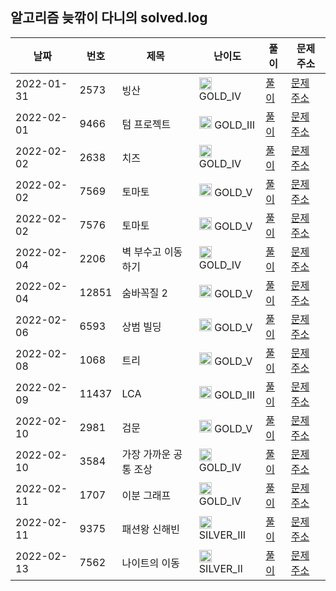 
## 알고리즘 늦깎이 다니의 solved.log
|날짜|번호|제목|난이도|풀이|문제 주소|
|---|---|---|---|---|---|
|2022-01-31|2573|빙산|<img src="https://static.solved.ac/tier_small/12.svg" width="20" height="20" /> GOLD_IV|[풀이](https://github.com/dayo2n/Algorithm/blob/main/BOJ/BOJ2573.java)|[문제 주소](https://www.acmicpc.net/problem/2573)|
|2022-02-01|9466|텀 프로젝트|<img src="https://static.solved.ac/tier_small/13.svg" width="20" height="20" /> GOLD_III|[풀이](https://github.com/dayo2n/Algorithm/blob/main/BOJ/BOJ9466.java)|[문제 주소](https://www.acmicpc.net/problem/9466)|
|2022-02-02|2638|치즈|<img src="https://static.solved.ac/tier_small/12.svg" width="20" height="20" /> GOLD_IV|[풀이](https://github.com/dayo2n/Algorithm/blob/main/BOJ/BOJ2638.java)|[문제 주소](https://www.acmicpc.net/problem/2638)|
|2022-02-02|7569|토마토|<img src="https://static.solved.ac/tier_small/11.svg" width="20" height="20" /> GOLD_V|[풀이](https://github.com/dayo2n/Algorithm/blob/main/BOJ/BOJ7569.java)|[문제 주소](https://www.acmicpc.net/problem/7569)|
|2022-02-02|7576|토마토|<img src="https://static.solved.ac/tier_small/11.svg" width="20" height="20" /> GOLD_V|[풀이](https://github.com/dayo2n/Algorithm/blob/main/BOJ/BOJ2636.java)|[문제 주소](https://www.acmicpc.net/problem/7576)|
|2022-02-04|2206|벽 부수고 이동하기|<img src="https://static.solved.ac/tier_small/12.svg" width="20" height="20" /> GOLD_IV|[풀이](https://github.com/dayo2n/Algorithm/blob/main/BOJ/BOJ2206.java)|[문제 주소](https://www.acmicpc.net/problem/2206)|
|2022-02-04|12851|숨바꼭질 2|<img src="https://static.solved.ac/tier_small/11.svg" width="20" height="20" /> GOLD_V|[풀이](https://github.com/dayo2n/Algorithm/blob/main/BOJ/BOJ12851.java)|[문제 주소](https://www.acmicpc.net/problem/12851)|
|2022-02-06|6593|상범 빌딩|<img src="https://static.solved.ac/tier_small/11.svg" width="20" height="20" /> GOLD_V|[풀이](https://github.com/dayo2n/Algorithm/blob/main/BOJ/BOJ6593.java)|[문제 주소](https://www.acmicpc.net/problem/6593)|
|2022-02-08|1068|트리|<img src="https://static.solved.ac/tier_small/11.svg" width="20" height="20" /> GOLD_V|[풀이](https://github.com/dayo2n/Algorithm/blob/main/BOJ/BOJ1068.java)|[문제 주소](https://www.acmicpc.net/problem/1068)|
|2022-02-09|11437|LCA|<img src="https://static.solved.ac/tier_small/13.svg" width="20" height="20" /> GOLD_III|[풀이](https://github.com/dayo2n/Algorithm/blob/main/BOJ/BOJ11437.java)|[문제 주소](https://www.acmicpc.net/problem/11437)|
|2022-02-10|2981|검문|<img src="https://static.solved.ac/tier_small/11.svg" width="20" height="20" /> GOLD_V|[풀이](https://github.com/dayo2n/Algorithm/blob/main/BOJ/BOJ2981.java)|[문제 주소](https://www.acmicpc.net/problem/2981)|
|2022-02-10|3584|가장 가까운 공통 조상|<img src="https://static.solved.ac/tier_small/12.svg" width="20" height="20" /> GOLD_IV|[풀이](https://github.com/dayo2n/Algorithm/blob/main/BOJ/BOJ3584.java)|[문제 주소](https://www.acmicpc.net/problem/3584)|
|2022-02-11|1707|이분 그래프|<img src="https://static.solved.ac/tier_small/12.svg" width="20" height="20" /> GOLD_IV|[풀이](https://github.com/dayo2n/Algorithm/blob/main/BOJ/BOJ1707.java)|[문제 주소](https://www.acmicpc.net/problem/1707)|
|2022-02-11|9375|패션왕 신해빈|<img src="https://static.solved.ac/tier_small/8.svg" width="20" height="20" /> SILVER_III|[풀이](https://github.com/dayo2n/Algorithm/blob/main/BOJ/BOJ9375.java)|[문제 주소](https://www.acmicpc.net/problem/9375)|
|2022-02-13|7562|나이트의 이동|<img src="https://static.solved.ac/tier_small/9.svg" width="20" height="20" /> SILVER_II|[풀이](https://github.com/dayo2n/Algorithm/blob/main/BOJ/BOJ7562.java)|[문제 주소](https://www.acmicpc.net/problem/7562)|
